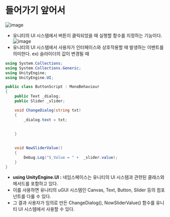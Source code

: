 # 들어가기 앞어서
  ![image](https://github.com/Anjinhyoung/Unity_Learning/assets/117788976/d2e4fbb0-ac6a-48f3-a7ee-349cffe089b4)
  * 유니티의 UI 시스템에서 버튼이 클릭되었을 때 실행할 함수를 지정하는 기능이다.
  ![image](https://github.com/Anjinhyoung/Unity_Learning/assets/117788976/c9c21cb1-6581-4a19-a456-e5ae76204915)
  * 유니티의 UI 시스템에서 사용자가 인터페이스와 상호작용할 때 발생하는 이벤트를 의미한다. ex) 슬라이더의 값이 변경될 때


```C#
using System.Collections;
using System.Collections.Generic;
using UnityEngine;
using UnityEngine.UI;

public class ButtonScript : MonoBehaviour
{
    public Text _dialog;
    public Slider _slider;

    void ChangeDialog(string txt) 
    {
        _dialog.text = txt;      
            
          
    }

    
    void NowSliderValue()
    {
        Debug.Log("S_Value = " +  _slider.value);
    }
}
```
  * **using UnityEngine.UI :** 네임스페이스는 유니티의 UI 시스템과 관련된 클래스와 메서드를 포함하고 있다.
  * 이를 사용하면 유니티의 uGUI 시스템인 Canvas, Text, Button, Slider 등의 컴포넌트를 다룰 수 있다.
  * 그 결과 사용자가 임의로 만든 ChangeDialog(), NowSliderValue() 함수를 유니티 UI 시스템에서 사용할 수 있다.
